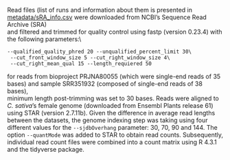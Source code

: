 Read files (list of runs and information about them is presented in [metadata/sRA_info.csv](./metadata/SRA_info.csv) were downloaded from NCBI’s Sequence Read Archive (SRA)\
and filtered and trimmed for quality control using fastp (version 0.23.4) with the following parameters:\
```
--qualified_quality_phred 20 --unqualified_percent_limit 30\
 --cut_front_window_size 5 --cut_right_window_size 4\
 --cut_right_mean_qual 15 --length_requiered 50
```
for reads from bioproject PRJNA80055 (which were single-end reads of 35 bases) and sample SRR351932 (composed of single-end reads of 38 bases),\
 minimum length post-trimming was set to 30 bases.
Reads were aligned to _C. sativa_’s female genome (downloaded from Ensembl Plants release 61) using STAR (version 2.7.11b).
Given the difference in average read lengths between the datasets, the genome indexing step was taking using four different values for the `--sjdbOverhang` parameter: 30, 70, 90 and 144.
The option `--quantMode` was added to STAR to obtain read counts.
Subsequently, individual read count files were combined into a count matrix using R 4.3.1 and the tidyverse package.
